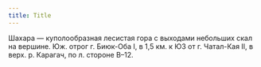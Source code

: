 ```yaml
---
title: Title
---
```


Шахара — куполообразная лесистая гора с выходами небольших скал на вершине. Юж.
отрог г. Биюк-Оба I, в 1,5 км. к ЮЗ от г. Чатал-Кая II, в верх. р. Карагач, по
л. стороне В–12.
